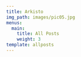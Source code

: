 ```yaml
---
title: Arkisto
img_path: images/pic05.jpg
menus:
  main:
    title: All Posts
    weight: 3
template: allposts
---
```

